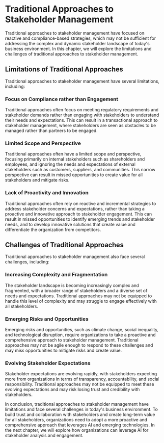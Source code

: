 Traditional Approaches to Stakeholder Management
======================================================================================

Traditional approaches to stakeholder management have focused on reactive and compliance-based strategies, which may not be sufficient for addressing the complex and dynamic stakeholder landscape of today's business environment. In this chapter, we will explore the limitations and challenges of traditional approaches to stakeholder management.

Limitations of Traditional Approaches
-------------------------------------

Traditional approaches to stakeholder management have several limitations, including:

### Focus on Compliance rather than Engagement

Traditional approaches often focus on meeting regulatory requirements and stakeholder demands rather than engaging with stakeholders to understand their needs and expectations. This can result in a transactional approach to stakeholder management, where stakeholders are seen as obstacles to be managed rather than partners to be engaged.

### Limited Scope and Perspective

Traditional approaches often have a limited scope and perspective, focusing primarily on internal stakeholders such as shareholders and employees, and ignoring the needs and expectations of external stakeholders such as customers, suppliers, and communities. This narrow perspective can result in missed opportunities to create value for all stakeholders and mitigate risks.

### Lack of Proactivity and Innovation

Traditional approaches often rely on reactive and incremental strategies to address stakeholder concerns and expectations, rather than taking a proactive and innovative approach to stakeholder engagement. This can result in missed opportunities to identify emerging trends and stakeholder needs, and to develop innovative solutions that create value and differentiate the organization from competitors.

Challenges of Traditional Approaches
------------------------------------

Traditional approaches to stakeholder management also face several challenges, including:

### Increasing Complexity and Fragmentation

The stakeholder landscape is becoming increasingly complex and fragmented, with a broader range of stakeholders and a diverse set of needs and expectations. Traditional approaches may not be equipped to handle this level of complexity and may struggle to engage effectively with all stakeholders.

### Emerging Risks and Opportunities

Emerging risks and opportunities, such as climate change, social inequality, and technological disruption, require organizations to take a proactive and comprehensive approach to stakeholder management. Traditional approaches may not be agile enough to respond to these challenges and may miss opportunities to mitigate risks and create value.

### Evolving Stakeholder Expectations

Stakeholder expectations are evolving rapidly, with stakeholders expecting more from organizations in terms of transparency, accountability, and social responsibility. Traditional approaches may not be equipped to meet these evolving expectations and may risk losing trust and credibility with stakeholders.

In conclusion, traditional approaches to stakeholder management have limitations and face several challenges in today's business environment. To build trust and collaboration with stakeholders and create long-term value for all stakeholders, organizations need to adopt a more proactive and comprehensive approach that leverages AI and emerging technologies. In the next chapter, we will explore how organizations can leverage AI for stakeholder analysis and engagement.
